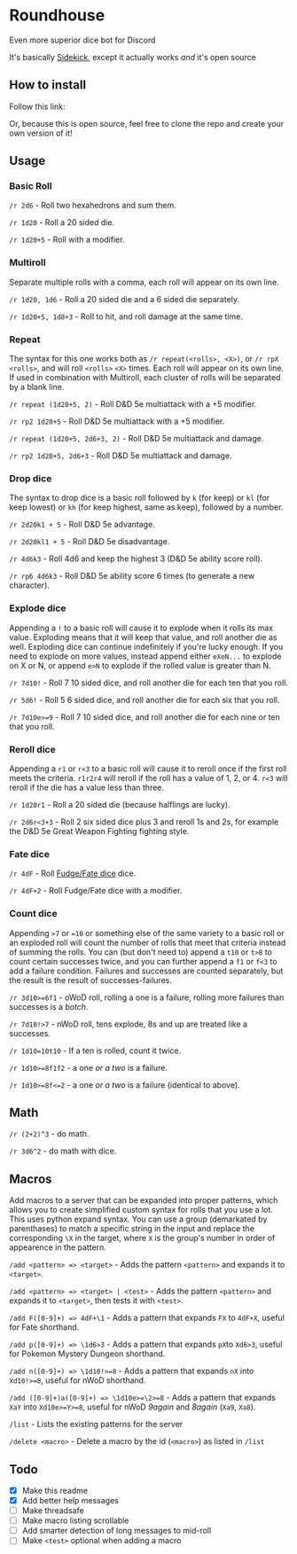 # Roundhouse
Even more superior dice bot for Discord

It's basically
[Sidekick](https://github.com/ArtemGr/Sidekick),
except it actually works *and* it's open source

## How to install

Follow this link:  
<Link will be added when it's threadsafe>

Or, because this is open source, feel free to clone the repo and create your own version of it!

## Usage
### Basic Roll

`/r 2d6` - Roll two hexahedrons and sum them.

`/r 1d20` - Roll a 20 sided die.

`/r 1d20+5` - Roll with a modifier.

### Multiroll

Separate multiple rolls with a comma, each roll will appear on its own line.

`/r 1d20, 1d6` - Roll a 20 sided die and a 6 sided die separately.

`/r 1d20+5, 1d8+3` - Roll to hit, and roll damage at the same time.


### Repeat

The syntax for this one works both as `/r repeat(<rolls>, <X>)`, or `/r rpX <rolls>`,
and will roll `<rolls>` `<X>` times. Each roll will appear on its own line. If used in combination
with Multiroll, each cluster of rolls will be separated by a blank line.

`/r repeat (1d20+5, 2)` - Roll D&D 5e multiattack with a +5 modifier.

`/r rp2 1d20+5` - Roll D&D 5e multiattack with a +5 modifier.

`/r repeat (1d20+5, 2d6+3, 2)` - Roll D&D 5e multiattack and damage.

`/r rp2 1d20+5, 2d6+3` - Roll D&D 5e multiattack and damage.

### Drop dice

The syntax to drop dice is a basic roll followed by `k` (for keep) or `kl` (for keep lowest) or `kh`
(for keep highest, same as keep), followed by a number.

`/r 2d20k1 + 5` - Roll D&D 5e advantage.

`/r 2d20kl1 + 5` - Roll D&D 5e disadvantage.

`/r 4d6k3` - Roll 4d6 and keep the highest 3 (D&D 5e ability score roll).

`/r rp6 4d6k3` - Roll D&D 5e ability score 6 times (to generate a new character).

### Explode dice

Appending a `!` to a basic roll will cause it to explode when it rolls its max value. Exploding
means that it will keep that value, and roll another die as well. Exploding dice can continue
indefinitely if you're lucky enough. If you need to explode on more values, instead append either
`eXeN...` to explode on X or N, or append `e>N` to explode if the rolled value is greater than N.

`/r 7d10!` - Roll 7 10 sided dice, and roll another die for each ten that you roll.

`/r 5d6!` - Roll 5 6 sided dice, and roll another die for each six that you roll.

`/r 7d10e>=9` - Roll 7 10 sided dice, and roll another die for each nine or ten that you roll.

### Reroll dice

Appending a `r1` or `r<3` to a basic roll will cause it to reroll once if the first roll meets
the criteria. `r1r2r4` will reroll if the roll has a value of 1, 2, or 4. `r<3` will reroll if the
die has a value less than three.

`/r 1d20r1` - Roll a 20 sided die (because halflings are lucky).

`/r 2d6r<3+3` - Roll 2 six sided dice plus 3 and reroll 1s and 2s, for example the D&D 5e Great Weapon
Fighting fighting style.

### Fate dice

`/r 4dF` - Roll [Fudge/Fate dice](http://rpg.stackexchange.com/questions/1765/what-game-circumstance-uses-fudge-dice) dice.

`/r 4dF+2` - Roll Fudge/Fate dice with a modifier.

### Count dice

Appending `>7` or `=10` or something else of the same variety to a basic roll or an exploded roll
will count the number of rolls that meet that criteria instead of summing the rolls. You can
(but don't need to) append a `t10` or `t>8` to count certain successes twice, and you can further
append a `f1` or `f<3` to add a failure condition. Failures and successes are counted separately,
but the result is the result of successes-failures.

`/r 3d10>=6f1` - oWoD roll, rolling a one is a failure, rolling more failures than successes is a *botch*.

`/r 7d10!>7` - nWoD roll, tens explode, 8s and up are treated like a successes.

`/r 1d10=10t10` - If a ten is rolled, count it twice.

`/r 1d10>=8f1f2` - a one *or a two* is a failure.

`/r 1d10>=8f<=2` - a one *or a two* is a failure (identical to above).

## Math

`/r (2+2)^3` - do math.

`/r 3d6^2` - do math with dice.

## Macros

Add macros to a server that can be expanded into proper patterns, which allows you to create
simplified custom syntax for rolls that you use a lot. This uses python expand syntax. You
can use a group (demarkated by parenthases) to match a specific string in the input and replace
the corresponding `\X` in the target, where `X` is the group's number in order of appearence in
the pattern.

`/add <pattern> => <target>` - Adds the pattern `<pattern>` and expands it to `<target>`.

`/add <pattern> => <target> | <test>` - Adds the pattern `<pattern>` and expands it to `<target>`,
then tests it with `<test>`.

`/add F([0-9]+) => 4dF+\1` - Adds a pattern that expands `FX` to `4dF+X`, useful for Fate shorthand.

`/add p([0-9]+) => \1d6>3` - Adds a pattern that expands `pX`to `Xd6>3`, useful for Pokemon Mystery
Dungeon shorthand.

`/add n([0-9]+) => \1d10!>=8` - Adds a pattern that expands `nX` into `Xd10!>=8`, useful for nWoD
shorthand.

`/add ([0-9]+)a([0-9]+) => \1d10e>=\2>=8` - Adds a pattern that expands `XaY` into `Xd10e>=Y>=8`,
useful for nWoD *9again* and *8again* (`Xa9`, `Xa8`).

`/list` - Lists the existing patterns for the server

`/delete <macro>` - Delete a macro by the id (`<macro>`) as listed in `/list`

## Todo

- [x] Make this readme  
- [x] Add better help messages  
- [ ] Make threadsafe  
- [ ] Make macro listing scrollable  
- [ ] Add smarter detection of long messages to mid-roll  
- [ ] Make `<test>` optional when adding a macro  
